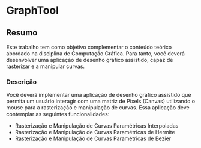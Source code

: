 # GraphTool

## Resumo
Este trabalho tem como objetivo complementar o conteúdo teórico abordado na disciplina de Computação Gráfica. Para tanto, você deverá desenvolver uma aplicação de desenho gráfico assistido, capaz de rasterizar e a manipular curvas.

### Descrição
Você deverá implementar uma aplicação de desenho gráfico assistido que permita um usuário interagir com uma matriz de Pixels (Canvas) utilizando o mouse para a rasterização e manipulação de curvas. Essa aplicação deve contemplar as seguintes funcionalidades:
* Rasterização e Manipulação de Curvas Paramétricas Interpoladas
* Rasterização e Manipulação de Curvas Paramétricas de Hermite
* Rasterização e Manipulação de Curvas Paramétricas de Bezier
